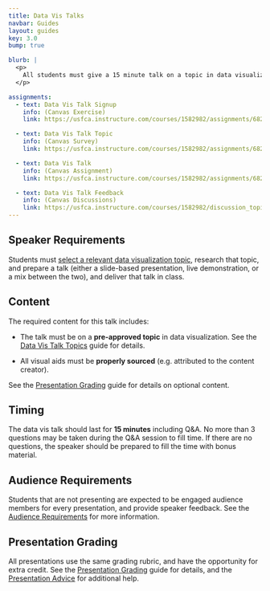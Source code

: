 ```yaml
---
title: Data Vis Talks
navbar: Guides
layout: guides
key: 3.0
bump: true

blurb: |
  <p>
    All students must give a 15 minute talk on a topic in data visualization. The goal of this assignment is (1) to give the audience exposure to a broad range of visualization topics and (2) give the speaker technical presentation experience. See the <a href="index.html">Presentation Guides</a> for more information.
  </p>

assignments:
  - text: Data Vis Talk Signup
    info: (Canvas Exercise)
    link: https://usfca.instructure.com/courses/1582982/assignments/6825261

  - text: Data Vis Talk Topic
    info: (Canvas Survey)
    link: https://usfca.instructure.com/courses/1582982/assignments/6829299

  - text: Data Vis Talk
    info: (Canvas Assignment)
    link: https://usfca.instructure.com/courses/1582982/assignments/6821960

  - text: Data Vis Talk Feedback
    info: (Canvas Discussions)
    link: https://usfca.instructure.com/courses/1582982/discussion_topics  
---
```


## Speaker Requirements

Students must [select a relevant data visualization topic](data-vis-talk-topics.html), research that topic, and prepare a talk (either a slide-based presentation, live demonstration, or a mix between the two), and deliver that talk in class.

## Content

The required content for this talk includes:

  - The talk must be on a **pre-approved topic** in data visualization. See the [Data Vis Talk Topics](data-vis-talk-topics.html) guide for details.

  - All visual aids must be **properly sourced** (e.g. attributed to the content creator).

See the [Presentation Grading](presentation-grading.html) guide for details on optional content.

## Timing

The data vis talk should last for **15 minutes** including Q&A. No more than 3 questions may be taken during the Q&A session to fill time. If there are no questions, the speaker should be prepared to fill the time with bonus material.

## Audience Requirements

Students that are not presenting are expected to be engaged audience members for every presentation, and provide speaker feedback. See the [Audience Requirements](audience-requirements.html) for more information.

## Presentation Grading

All presentations use the same grading rubric, and have the opportunity for extra credit. See the [Presentation Grading](presentation-grading.html) guide for details, and the [Presentation Advice](presentation-advice.html) for additional help.
